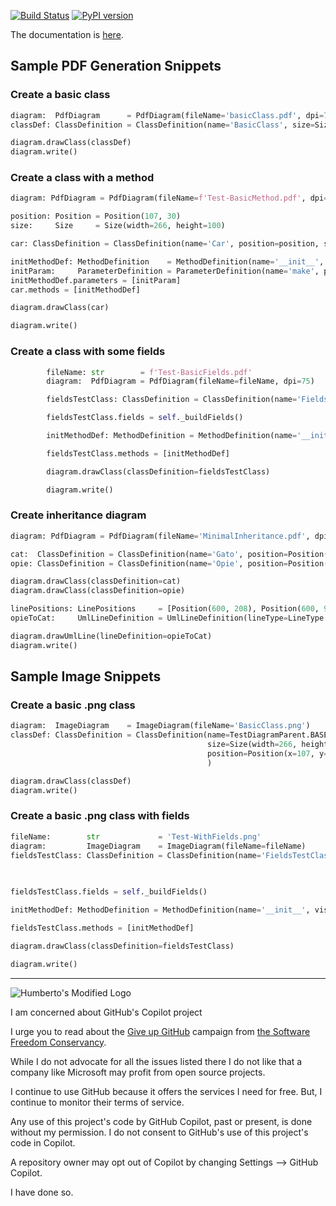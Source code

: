 [![Build Status](https://travis-ci.com/hasii2011/pyumldiagrams.svg?branch=master)](https://travis-ci.com/hasii2011/pyumldiagrams)
[![PyPI version](https://badge.fury.io/py/pyumldiagrams.svg)](https://badge.fury.io/py/pyumldiagrams)

The documentation is [here](https://hasii2011.github.io/pyumldiagrams/pyumldiagrams/index.html).



## Sample PDF Generation Snippets



### Create a basic class

```python
diagram:  PdfDiagram      = PdfDiagram(fileName='basicClass.pdf', dpi=75)
classDef: ClassDefinition = ClassDefinition(name='BasicClass', size=Size(width=100, height=100))

diagram.drawClass(classDef)
diagram.write()
```



### Create a class with a method

```python
diagram: PdfDiagram = PdfDiagram(fileName=f'Test-BasicMethod.pdf', dpi=75)

position: Position = Position(107, 30)
size:     Size     = Size(width=266, height=100)

car: ClassDefinition = ClassDefinition(name='Car', position=position, size=size)

initMethodDef: MethodDefinition    = MethodDefinition(name='__init__', visibility=DefinitionType.Public)
initParam:     ParameterDefinition = ParameterDefinition(name='make', parameterType='str', defaultValue='')
initMethodDef.parameters = [initParam]
car.methods = [initMethodDef]

diagram.drawClass(car)

diagram.write()

```

### Create a class with some fields

```python
        fileName: str        = f'Test-BasicFields.pdf'
        diagram:  PdfDiagram = PdfDiagram(fileName=fileName, dpi=75)

        fieldsTestClass: ClassDefinition = ClassDefinition(name='FieldsTestClass', position=Position(226, 102), size=Size(height=156, width=230))

        fieldsTestClass.fields = self._buildFields()

        initMethodDef: MethodDefinition = MethodDefinition(name='__init__', visibility=DefinitionType.Public)

        fieldsTestClass.methods = [initMethodDef]

        diagram.drawClass(classDefinition=fieldsTestClass)

        diagram.write()
```


### Create inheritance diagram



```python
diagram: PdfDiagram = PdfDiagram(fileName='MinimalInheritance.pdf', dpi=75)

cat:  ClassDefinition = ClassDefinition(name='Gato', position=Position(536, 19), size=Size(height=74, width=113))
opie: ClassDefinition = ClassDefinition(name='Opie', position=Position(495, 208), size=Size(width=216, height=87))

diagram.drawClass(classDefinition=cat)
diagram.drawClass(classDefinition=opie)

linePositions: LinePositions     = [Position(600, 208), Position(600, 93)]
opieToCat:     UmlLineDefinition = UmlLineDefinition(lineType=LineType.Inheritance, linePositions=linePositions)

diagram.drawUmlLine(lineDefinition=opieToCat)
diagram.write()
```





## Sample Image Snippets

### Create a basic .png class

```python
diagram:  ImageDiagram    = ImageDiagram(fileName='BasicClass.png')
classDef: ClassDefinition = ClassDefinition(name=TestDiagramParent.BASE_TEST_CLASS_NAME,
                                            size=Size(width=266, height=100),
                                            position=Position(x=107, y=30)
                                            )

diagram.drawClass(classDef)
diagram.write()
```

### Create a basic .png class with fields

```python
fileName:        str             = 'Test-WithFields.png'
diagram:         ImageDiagram    = ImageDiagram(fileName=fileName)
fieldsTestClass: ClassDefinition = ClassDefinition(name='FieldsTestClass', 
                                                                           								position=Position(226, 102), 
                                                       													size=Size(height=156, width=230))

fieldsTestClass.fields = self._buildFields()

initMethodDef: MethodDefinition = MethodDefinition(name='__init__', visibility=DefinitionType.Public)

fieldsTestClass.methods = [initMethodDef]

diagram.drawClass(classDefinition=fieldsTestClass)

diagram.write()
```


------


![Humberto's Modified Logo](https://raw.githubusercontent.com/wiki/hasii2011/gittodoistclone/images/SillyGitHub.png)

I am concerned about GitHub's Copilot project



I urge you to read about the
[Give up GitHub](https://GiveUpGitHub.org) campaign from
[the Software Freedom Conservancy](https://sfconservancy.org).

While I do not advocate for all the issues listed there I do not like that
a company like Microsoft may profit from open source projects.

I continue to use GitHub because it offers the services I need for free.  But, I continue
to monitor their terms of service.

Any use of this project's code by GitHub Copilot, past or present, is done
without my permission.  I do not consent to GitHub's use of this project's
code in Copilot.

A repository owner may opt out of Copilot by changing Settings --> GitHub Copilot.

I have done so.
